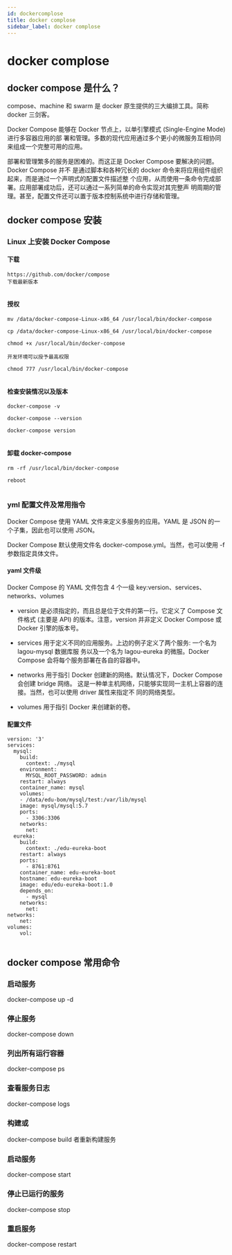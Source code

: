 ```yaml
---
id: dockercomplose
title: docker complose
sidebar_label: docker complose
---
```


# docker complose

docker compose 是什么？
-------------------

compose、machine 和 swarm 是 docker 原生提供的三大编排工具。简称 docker 三剑客。

Docker Compose 能够在 Docker 节点上，以单引擎模式 (Single-Engine Mode) 进行多容器应用的部 署和管理。多数的现代应用通过多个更小的微服务互相协同来组成一个完整可用的应用。

部署和管理繁多的服务是困难的。而这正是 Docker Compose 要解决的问题。Docker Compose 并不 是通过脚本和各种冗长的 docker 命令来将应用组件组织起来，而是通过一个声明式的配置文件描述整 个应用，从而使用一条命令完成部署。应用部署成功后，还可以通过一系列简单的命令实现对其完整声 明周期的管理。甚至，配置文件还可以置于版本控制系统中进行存储和管理。

docker compose 安装
-----------------

### Linux 上安装 Docker Compose

#### 下载

```
https://github.com/docker/compose 
下载最新版本


```

#### 授权

```
mv /data/docker-compose-Linux-x86_64 /usr/local/bin/docker-compose

cp /data/docker-compose-Linux-x86_64 /usr/local/bin/docker-compose

chmod +x /usr/local/bin/docker-compose

开发环境可以授予最高权限

chmod 777 /usr/local/bin/docker-compose


```

#### 检查安装情况以及版本

```
docker-compose -v

docker-compose --version

docker-compose version


```

#### 卸载 docker-compose

```
rm -rf /usr/local/bin/docker-compose

reboot


```

### yml 配置文件及常用指令

Docker Compose 使用 YAML 文件来定义多服务的应用。YAML 是 JSON 的一个子集，因此也可以使用 JSON。

Docker Compose 默认使用文件名 docker-compose.yml。当然，也可以使用 -f 参数指定具体文件。

#### yaml 文件级

Docker Compose 的 YAML 文件包含 4 个一级 key:version、services、networks、volumes

*   version 是必须指定的，而且总是位于文件的第一行。它定义了 Compose 文件格式 (主要是 API) 的版本。注意，version 并非定义 Docker Compose 或 Docker 引擎的版本号。
    
*   services 用于定义不同的应用服务。上边的例子定义了两个服务: 一个名为 lagou-mysql 数据库服 务以及一个名为 lagou-eureka 的微服。Docker Compose 会将每个服务部署在各自的容器中。
    
*   networks 用于指引 Docker 创建新的网络。默认情况下，Docker Compose 会创建 bridge 网络。 这是一种单主机网络，只能够实现同一主机上容器的连接。当然，也可以使用 driver 属性来指定不 同的网络类型。
    
*   volumes 用于指引 Docker 来创建新的卷。
    

#### 配置文件

```
version: '3'
services:
  mysql:
    build:
      context: ./mysql
    environment:
      MYSQL_ROOT_PASSWORD: admin
    restart: always
    container_name: mysql
    volumes:
    - /data/edu-bom/mysql/test:/var/lib/mysql
    image: mysql/mysql:5.7
    ports:
      - 3306:3306
    networks:
      net:
  eureka:
    build:
      context: ./edu-eureka-boot
    restart: always
    ports:
      - 8761:8761
    container_name: edu-eureka-boot
    hostname: edu-eureka-boot
    image: edu/edu-eureka-boot:1.0
    depends_on:
      - mysql
    networks:
      net:
networks:
    net:
volumes:
    vol:


```

docker compose 常用命令
-------------------

### 启动服务

docker-compose up -d

### 停止服务

docker-compose down

### 列出所有运行容器

docker-compose ps

### 查看服务日志

docker-compose logs

### 构建或

docker-compose build 者重新构建服务

### 启动服务

docker-compose start

### 停止已运行的服务

docker-compose stop

### 重启服务

docker-compose restart